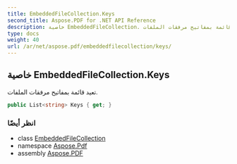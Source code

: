 ```yaml
---
title: EmbeddedFileCollection.Keys
second_title: Aspose.PDF for .NET API Reference
description: خاصية EmbeddedFileCollection. تعيد قائمة بمفاتيح مرفقات الملفات
type: docs
weight: 40
url: /ar/net/aspose.pdf/embeddedfilecollection/keys/
---
```

## خاصية EmbeddedFileCollection.Keys

تعيد قائمة بمفاتيح مرفقات الملفات.

```csharp
public List<string> Keys { get; }
```

### انظر أيضًا

* class [EmbeddedFileCollection](../)
* namespace [Aspose.Pdf](../../../aspose.pdf/)
* assembly [Aspose.PDF](../../../)
